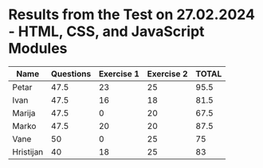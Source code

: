# Results from the Test on 27.02.2024 - HTML, CSS, and JavaScript Modules

| Name      | Questions | Exercise 1 | Exercise 2 | **TOTAL** |
| --------- | --------- | ---------- | ---------- | --------- |
| Petar     | 47.5      | 23         | 25         | 95.5      |
| Ivan      | 47.5      | 16         | 18         | 81.5      |
| Marija    | 47.5      | 0          | 20         | 67.5      |
| Marko     | 47.5      | 20         | 20         | 87.5      |
| Vane      | 50        | 0          | 25         | 75        |
| Hristijan | 40        | 18         | 25         | 83        |
